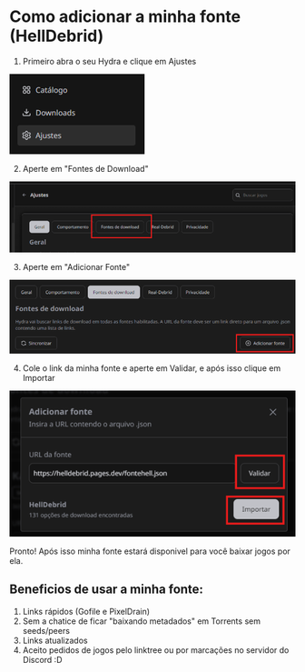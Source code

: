 # Como adicionar a minha fonte (HellDebrid)

1.  Primeiro abra o seu Hydra e clique em Ajustes

![abrirhydra](assets/14-1.png)

2.  Aperte em "Fontes de Download"

![fontes](assets/14-2.png)

3.  Aperte em "Adicionar Fonte"

![addfonte](assets/14-3.png)

4.  Cole o link da minha fonte e aperte em Validar, e após isso clique em Importar

![validarfonte](assets/14-4.png)

Pronto! Após isso minha fonte estará disponivel para você baixar jogos por ela.

## Beneficios de usar a minha fonte: 

1.  Links rápidos (Gofile e PixelDrain) 
2.  Sem a chatice de ficar "baixando metadados" em Torrents sem seeds/peers
3.  Links atualizados 
4.  Aceito pedidos de jogos pelo linktree ou por marcações no servidor do Discord :D